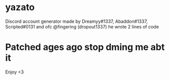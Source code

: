 # yazato
Discord account generator made by Dreamyy#1337, Abaddon#1337, Scripted#0131 and ofc @fingering (dropout1337) he wrote 2 lines of code
# Patched ages ago stop dming me abt it
Enjoy <3

